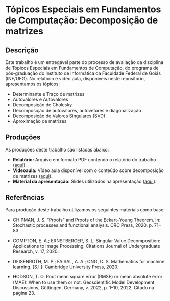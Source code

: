 # Tópicos Especiais em Fundamentos de Computação: Decomposição de matrizes

## Descrição

Este trabalho é um entregável parte do processo de avaliação da disciplina de Tópicos Especiais em Fundamentos de Computação, do programa de pós-graduação do Instituto de Informática da Faculdade Federal de Goiás (INF/UFG). No relatório e video aula, disponíveis neste repositório, apresentamos os tópicos:

* Determinante e Traço de matrizes
* Autovalores e Autovalores
* Decomposição de Cholesky
* Decomposição de autovalores, autovetores e diagonalização
* Decomposição de Valores Singulares (SVD)
* Aproximação de matrizes

## Produções

As produções deste trabalho são listadas abaixo:

* **Relatório:** Arquivo em formato PDF contendo o relatório do trabalho ([aqui](relatorio.pdf)).
* **Videoaula:** Vídeo aula disponível com o conteúdo sobre decomposição de matrizes ([aqui](https://www.youtube.com/watch?v=NwJzz4Eo4OM)).
* **Material da apresentação:** Slides utilizados na apresentação ([aqui](slides.pdf)).

## Referências

Para produção deste trabalho utilizamos os seguintes materiais como base:

* CHIPMAN, J. S. “Proofs” and Proofs of the Eckart–Young Theorem. In: Stochastic processes
and functional analysis. CRC Press, 2020. p. 71–83

* COMPTON, E. A.; ERNSTBERGER, S. L. Singular Value Decomposition: Applications to
Image Processing. Citations Journal of Undergraduate Research, v. 17, 2020.

* DEISENROTH, M. P.; FAISAL, A. A.; ONG, C. S. Mathematics for machine learning. [S.l.]:
Cambridge University Press, 2020.

* HODSON, T. O. Root mean square error (RMSE) or mean absolute error (MAE): When to use
them or not. Geoscientific Model Development Discussions, Göttingen, Germany, v. 2022, p.
1–10, 2022. Citado na página 23.
